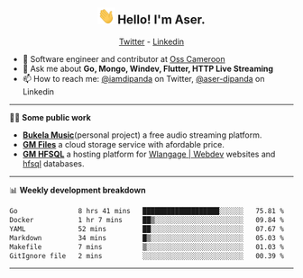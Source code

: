 <h2 align="center"> <img src="https://github.com/gabriel-TheCode/gabriel-TheCode/blob/master/gifs/Hi.gif" width="30px"> Hello! I'm Aser.</h2>
<p align="center">
  <a href="https://twitter.com/iamdipanda">Twitter</a> - 
  <a href="https://www.linkedin.com/in/aser-dipanda/">Linkedin</a>
</p>


- 🔭 Software engineer and contributor at [Oss Cameroon](https://github.com/osscameroon)
- 💬 Ask me about **Go, Mongo, Windev, Flutter, HTTP Live Streaming**
- 📫 How to reach me: [@iamdipanda](https://twitter.com/iamdipanda) on Twitter, [@aser-dipanda](https://www.linkedin.com/in/aser-dipanda/) on Linkedin

-------

👨‍💻 **Some public work**

- **[Bukela Music](https://music.bukela.co)**(personal project) a free audio streaming platform. 
- **[GM Files](https://gamesmania.io)** a cloud storage service with afordable price.
- **[GM HFSQL](https://gamesmania.io)** a hosting platform for [Wlangage | Webdev](https://pcsoft.fr/webdev/index.html) websites and [hfsql](https://pcsoft.fr/accueilpub/hfsql.htm) databases.
-------

📊 **Weekly development breakdown**

<!--START_SECTION:waka-->

```text
Go               8 hrs 41 mins   ███████████████████░░░░░░   75.81 %
Docker           1 hr 7 mins     ██▒░░░░░░░░░░░░░░░░░░░░░░   09.84 %
YAML             52 mins         ██░░░░░░░░░░░░░░░░░░░░░░░   07.67 %
Markdown         34 mins         █▒░░░░░░░░░░░░░░░░░░░░░░░   05.03 %
Makefile         7 mins          ▒░░░░░░░░░░░░░░░░░░░░░░░░   01.03 %
GitIgnore file   2 mins          ░░░░░░░░░░░░░░░░░░░░░░░░░   00.39 %
```

<!--END_SECTION:waka-->

-------
